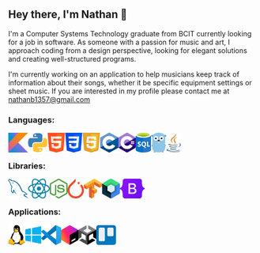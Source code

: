 ## Hey there, I'm Nathan 👋

I'm a Computer Systems Technology graduate from BCIT currently looking for a job in software. As someone with a passion for music and art, I approach coding from a design perspective, looking for elegant solutions and creating well-structured programs.

I'm currently working on an application to help musicians keep track of information about their songs, whether it be specific equipment settings or sheet music. If you are interested in my profile please contact me at  [nathanb1357@gmail.com](https://nathanb1357@gmail.com)

### Languages:
<img align="left" title="Kotlin" height="40px" src="Images/kotlin.png"/>
<img align="left" title="Python" height="40px" src="Images/python.png"/>
<img align="left" title="HTML" height="40px" src="Images/html.png"/>
<img align="left" title="CSS" height="40px" src="Images/css.png"/>
<img align="left" title="JavaScript" height="40px" src="Images/javascript.png"/>
<img align="left" title="C" height="40px" src="Images/c.png"/>
<img align="left" title="C#" height="40px" src="Images/csharp.png"/>
<img align="left" title="SQL" height="40px" src="Images/sql.png"/>
<img align="left" title="Go" height="40px" src="Images/go.png"/>
<img align="left" title="Java" height="40px" src="Images/java.png"/>
<br/><br/>

### Libraries:
<img align="left" title="MySQL" height="40px" src="Images/mysql.png"/>
<img align="left" title="React" height="40px" src="Images/react.png"/>
<img align="left" title="Node.js" height="40px" src="Images/node.png"/>
<img align="left" title="PyTorch" height="40px" src="Images/pytorch.png"/>
<img align="left" title="Tensorflow" height="40px" src="Images/tensorflow.png"/>
<img align="left" title="Jetpack Compose" height="40px" src="Images/compose.png"/>
<img align="left" title="Bootstrap" height="40px" src="Images/bootstrap.png"/>
<br/><br/>

### Applications:
<img align="left" title="Linux" height="40px" src="Images/linux.png"/>
<img align="left" title="Windows" height="40px" src="Images/windows.png"/>
<img align="left" title="VSCode" height="40px" src="Images/vscode.png"/>
<img align="left" title="Jetbrains" height="40px" src="Images/jetbrains.png"/>
<img align="left" title="Unity" height="40px" src="Images/unity.png"/>
<img align="left" title="Trello" height="40px" src="Images/trello.png"/>